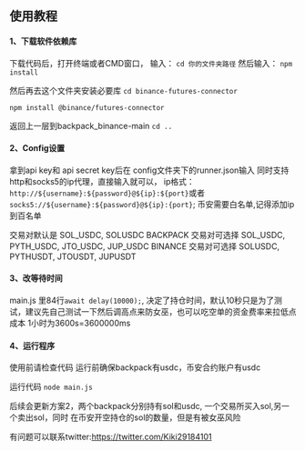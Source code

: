 ## 使用教程

#### 1、下载软件依赖库
下载代码后，打开终端或者CMD窗口，
输入：
`cd 你的文件夹路径`
然后输入：
`npm install`

然后再去这个文件夹安装必要库
`cd binance-futures-connector`

`npm install @binance/futures-connector`

返回上一层到backpack_binance-main
`cd ..`


#### 2、Config设置
拿到api key和 api secret key后在 config文件夹下的runner.json输入
同时支持http和socks5的ip代理，直接输入就可以，
ip格式：`http://${username}:${password}@${ip}:${port}`或者`socks5://${username}:${password}@${ip}:{port}`;
币安需要白名单,记得添加ip到百名单

交易对默认是 SOL_USDC, SOLUSDC
BACKPACK 交易对可选择 SOL_USDC, PYTH_USDC, JTO_USDC, JUP_USDC
BINANCE  交易对可选择 SOLUSDC, PYTHUSDT, JTOUSDT, JUPUSDT
#### 3、改等待时间
main.js 里84行`await delay(10000);`, 决定了持仓时间，默认10秒只是为了测试，建议先自己测试一下然后调高点来防女巫，也可以吃空单的资金费率来拉低点成本
1小时为3600s=3600000ms

#### 4、运行程序
使用前请检查代码
运行前确保backpack有usdc，币安合约账户有usdc

运行代码
`node main.js`


后续会更新方案2，两个backpack分别持有sol和usdc, 一个交易所买入sol,另一个卖出sol，同时
在币安开空持仓的sol的数量，但是有被女巫风险

有问题可以联系twitter:https://twitter.com/Kiki29184101
